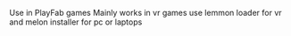 Use in PlayFab games
Mainly works in vr games use lemmon loader for vr
and melon installer for pc or laptops
